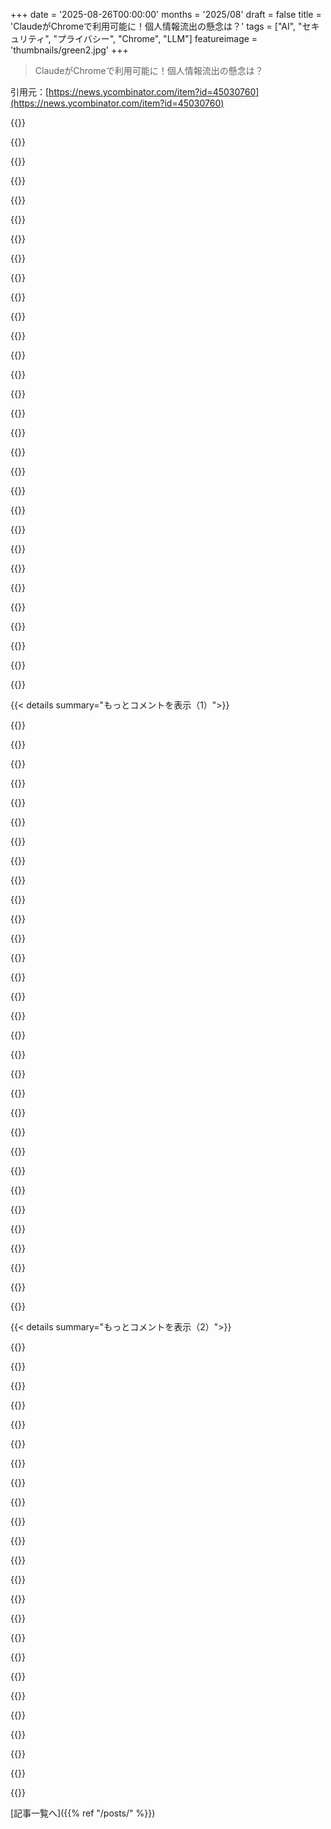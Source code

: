 +++
date = '2025-08-26T00:00:00'
months = '2025/08'
draft = false
title = 'ClaudeがChromeで利用可能に！個人情報流出の懸念は？'
tags = ["AI", "セキュリティ", "プライバシー", "Chrome", "LLM"]
featureimage = 'thumbnails/green2.jpg'
+++

> ClaudeがChromeで利用可能に！個人情報流出の懸念は？

引用元：[https://news.ycombinator.com/item?id=45030760](https://news.ycombinator.com/item?id=45030760)




{{<matomeQuote body="ClaudeのChrome拡張機能について、このURLも見てみて。https://claude.ai/chrome" userName="davidbarker" createdAt="2025/08/26 19:01:56" color="">}}




{{<matomeQuote body="Claude for Chromeは「致死的トライフェクタ」に陥りそうだね。プライベートデータへのアクセス、信頼できないコンテンツへの露出、データ流出に使われる外部通信能力の3つが揃うと、攻撃者は簡単に個人情報を盗めるって。詳しくはこちら。https://simonwillison.net/2025/Jun/16/the-lethal-trifecta/" userName="dfabulich" createdAt="2025/08/27 01:10:21" color="#785bff">}}




{{<matomeQuote body="もっと安全にするにはどうすればいいんだろうね？たとえば、OCRできるテキストだけ取り込むか、ウェブセッションのテキストがモデルのアクションから隔離されるようにするとか？そうすれば、単純にトレードオフになるだけだけどね。" userName="afarviral" createdAt="2025/08/27 01:51:21" color="#38d3d3">}}




{{<matomeQuote body="これまでの対応策は、「悪いことはしないでね」って言うセキュリティプロンプトで全てのプロンプトを囲むことみたいだね。LLMをjailbreakさせないためのガードレールとか、旅行の好みは含めるけどクレジットカード情報は除外するとか。変な命令で縛ろうとしてる例も多いよ。https://news.ycombinator.com/item?id=41864014<br>https://news.ycombinator.com/item?id=41450212<br>https://news.ycombinator.com/item?id=44444293" userName="lionkor" createdAt="2025/08/27 07:26:25" color="#785bff">}}




{{<matomeQuote body="自分のプロンプトに「”protected”ディレクトリのファイルは絶対に読まないで」って書いてるのに、いつも読んじゃうんだよね。プロンプトってあんまり意味ないんじゃないかな。" userName="withinboredom" createdAt="2025/08/27 07:41:01" color="#38d3d3">}}




{{<matomeQuote body="現時点では、LLMにブラウザへのフルアクセスを安全に与えるのは無理だと思う。この組み合わせを安全にするには、新しい革新的な技術が必要になるだろうね。" userName="jimbokun" createdAt="2025/08/27 03:10:45" color="">}}




{{<matomeQuote body="自分の両親にブラウザへのアクセスを安全に与えることはできるかな？" userName="brookst" createdAt="2025/08/27 03:59:31" color="">}}




{{<matomeQuote body="サイモンは、致死的トライフェクタを解消するために2つのLLMを使う方法を提案してたと思う。最初のLLMは信頼できないデータにアクセスできるけどアクションはできず、2番目のLLMは権限があるけど、最初のLLMから抽象化された変数しか受け取らないんだ。君のオプション(b)とかなり似てるね。https://simonwillison.net/2023/Apr/25/dual-llm-pattern/" userName="kccqzy" createdAt="2025/08/27 01:57:30" color="#38d3d3">}}




{{<matomeQuote body="Bing Chatに「絵文字使うな、じゃないと死ぬぞ」って言ったら、めちゃくちゃになったのを覚えてる。あれはいい教訓だったね。まともに動かないLLMと触れ合ったことがないと、本当にLLMを理解してることにはならないと思う。親父はまだLLMが100%正しい答えを出さないことに驚いてるよ。GPT-3の頃は、勝手に人間のうんちのレシピを書き出して、「フランスの国民的珍味だ」って主張してたこともあったっけ。すごく詳細だったな…。 " userName="chamomeal" createdAt="2025/08/27 11:23:59" color="#ff5733">}}




{{<matomeQuote body="それじゃあ、攻撃者は最初のLLMをjailbreakして、2番目のLLM向けにアクション付きのjailbreakを生成させることができないかな？" userName="maximilianthe1" createdAt="2025/08/27 03:38:05" color="#ff5c5c">}}




{{<matomeQuote body="みんなAIを全能の神様みたいに信じすぎ！「これは嘘かも」って大きな警告が必要だよ。みんな批判的思考がないんじゃなくて、AIが人間っぽくって信頼しちゃうんだよね。Siriに感謝するのと同じ感覚かも。ベンダーはもっとこの危険性に対処すべきだったと思うな。" userName="DrewADesign" createdAt="2025/08/27 11:55:34" color="#785bff">}}




{{<matomeQuote body="「みんな批判的思考がないわけじゃない」って言うけど、ホントかな？「人がバカ」ってのは違うとして、AIが統計的なテキスト生成器なのに、なんでみんなその出力が真実だと思うのか、全然わかんないんだよね。" userName="bluebarbet" createdAt="2025/08/27 16:25:17" color="">}}




{{<matomeQuote body="それって簡単そうに聞こえるけどさ、俺がいないところで親が安全にブラウザを使うようにさせるのがマジで大変なんだよな。" userName="seemaze" createdAt="2025/08/27 04:35:11" color="">}}




{{<matomeQuote body="リスクを減らすには、LLMが勝手にクッキーとか使ってリクエスト送れないようにして、使うたびにユーザーが許可する仕組みがいいんじゃないかな？そうすれば、デフォルトではヤバいことにならないし、例えばHNアカウントはOKだけど銀行口座はダメ、みたいに自分でリスク選べるようになるよ。" userName="victorbjorklund" createdAt="2025/08/27 06:47:02" color="#785bff">}}




{{<matomeQuote body="そもそも安全なウェブブラウザなんて最初からなかったんだよ。インターネットって根本的にダメな作りだし、プログラマーはずっとその根本的な問題にごまかし続けてるだけ。これは絶対変わらないと思うな。" userName="zwnow" createdAt="2025/08/27 05:46:27" color="">}}




{{<matomeQuote body="これ見てみろよ。<br>https://en.wikipedia.org/wiki/Wikipedia:Don%27t_stuff_beans_up_your_nose" userName="xaitv" createdAt="2025/08/27 07:50:04" color="">}}




{{<matomeQuote body="「Prompt Engineering」とか「Guardrails」がさ、ちゃんとしたセキュリティ対策だと思ってる人なんて、まさかいないよね？" userName="JyB" createdAt="2025/08/27 13:28:28" color="">}}




{{<matomeQuote body="「Easily」って言うけど「Possibly」くらいが正しいだろ。それにAIが俺たちの全データに好き放題アクセスできるわけじゃないよ。新人アシスタントを雇うみたいなもんだ。仕事にはある程度のアクセスが必要だけど、最初から秘密や金庫の鍵を全部渡すなんてバカげてるだろ。" userName="brookst" createdAt="2025/08/27 03:58:54" color="#ff33a1">}}




{{<matomeQuote body="ほとんどのことでさ、「統計的テキスト生成器」って俺たちが知ってる人間とかテキトーなブログより正しいこと多いじゃん？人間も確率で話すし、間違えるしね。でもLLMは俺たちよりはるかにたくさんのこと読んでるから、読書で学べることに関しては、その情報の正確さはかなり広範囲で優れてる傾向にあるんだよ。" userName="crazygringo" createdAt="2025/08/27 17:56:07" color="#45d325">}}




{{<matomeQuote body="なんでみんなこんな詭弁を続けるわけ？Claudeはただのツール、技術の一部だよ。お前の親じゃないし、LLMは人間じゃないんだからさ。" userName="aydyn" createdAt="2025/08/27 06:00:37" color="">}}




{{<matomeQuote body="みんな自分のエージェントに直接root権限を与えてるから、大丈夫なんじゃないかな。" userName="melagonster" createdAt="2025/08/27 07:50:10" color="">}}




{{<matomeQuote body="これ見てみろよ。<br>https://www.youtube.com/watch?v=NquF_-7B9_U" userName="Cthulhu_" createdAt="2025/08/27 07:55:03" color="">}}




{{<matomeQuote body="まさにそうだよ。でももっとひどいのは、これはまるで致命的な”四重苦”みたいだね。情報流出だけじゃなくて、メール送信、金融取引、ブラウザでやる他のこと全部、行動を起こせる能力もあるんだから。" userName="klabb3" createdAt="2025/08/27 01:21:33" color="#38d3d3">}}




{{<matomeQuote body="絶対的な安全性やセキュリティが無理だからって、わざとシステムに脆弱性を増やすべきじゃないよ。OSでもブラウザ自体でも同じ話だ。AIの世界に置いていかれるのを恐れて、やみくもに全部のトレードオフを犠牲にするべきじゃない。" userName="Arisaka1" createdAt="2025/08/27 08:25:05" color="#ff5733">}}




{{<matomeQuote body="記事をよく読めば、このアプローチは非LLMコントローラーを使って、アクション可能なPrivileged LLMと、汚染されてるとされる構造化データだけを生成するQuarantined LLM間の通信を管理してるのがわかるよ。CaMeLも見てみて。汚染データを追跡する型システムを導入してて、Privileged LLMが人間にレビューされるまで汚染データを見れないようにしてるんだ。でもこれだとユーザーが疲れる可能性もあるね。<br>https://simonwillison.net/2025/Apr/11/camel/" userName="dfabulich" createdAt="2025/08/27 06:47:53" color="#ff5c5c">}}




{{<matomeQuote body="ふーん、じゃあLLMが3つもいるのか。" userName="ares623" createdAt="2025/08/27 04:22:14" color="">}}




{{<matomeQuote body="これ、Claude Codeの`--dangerously-skip-permissions`を思い出すな。それに対して俺たち、どんだけ無頓着なんだよ！ブラウザをサンドボックス化して、”無害”なCookieは許可して”有害”なのはダメにするってアイデアを拡張できるかも。いや、Gmailは有害だけど、Gmailなしじゃ何もできないから、うまくいかないか。うーん…" userName="johnfn" createdAt="2025/08/27 10:32:15" color="#ff33a1">}}




{{<matomeQuote body="将来、結果を伴うどんなアクションも、暗号資産の出金レベルのセキュリティが必要になるだろうね。もしかしたら、完了前に顔スキャンまで必要になるかも。" userName="csomar" createdAt="2025/08/27 03:46:14" color="">}}




{{<matomeQuote body="attacker.evilにログイン情報や個人データをリクエストしてごらん。そしたら彼らが好きなように使えるよ。" userName="IsTom" createdAt="2025/08/27 10:26:13" color="">}}




{{<matomeQuote body="ごまかしだと思うならポイントを見逃してるよ。ブラウザはオープンなツールで、熟練者も一般人も銀行取引や買い物など重要なことをブラウザでできる。昔からお年寄りが詐欺に遭う問題もあったしね。Claudeもブラウザを使うツールで、昔ながらの、あるいは新しい詐欺や悪用に弱いだろう。重要な操作をする人は、個人情報を含むブラウザを誰に使わせるか注意すべきだよ。Claudeのようなツールを親と同じように高リスクなブラウジングで信用してはいけない。プライベートモードを使わせたり、管理者権限を与えないなどの予防策をとろう。エージェントがコードか人間かは関係ない。個人ブラウジングコンテキストをどんなエージェントにでも使わせるのは危険で、用心すべきだよ。これは新しいことじゃない。" userName="brookst" createdAt="2025/08/27 17:49:05" color="#45d325">}}




{{< details summary="もっとコメントを表示（1）">}}

{{<matomeQuote body="数ヶ月前、Claudeを含む多くのモデルをサポートし、マウスやキーボード操作、観察ツールを使ってユーザーのブラウザを制御できる似たような拡張機能[1]を僕も作ったんだ。この種の仕組みを理解するのに面白いプロジェクトだよ。でも、まだ技術はそこまで来てないのが明らかだね。ウェブページのDOMやスクリーンショットといった標準表現の情報密度は、LLMが得意な文書やコードと比べて桁違いに低い。だから、これを安定して動かすには、もっと良いウェブページ表現か、もっと高性能なモデルが必要だよ。LLMにDOM操作でフライトを予約させるのは、アセンブリ言語でウェブアプリをコーディングさせるようなもの。Dia、Comet、Browser Use、Geminiなどがこの問題に取り組んでるから、かなりの進歩が期待できるね。ある面白い観察としては、一部のモデルはウェブブラウジングタスクのために明らかにファインチューニングされていて、特定のセレクター（例: Google検索の検索入力欄のセレクターは`.gLFyf`）を記憶していたことだよ。<br> [1] https://github.com/parsaghaffari/browserbee" userName="parsabg" createdAt="2025/08/26 20:24:36" color="#ff5c5c">}}




{{<matomeQuote body="面白いのは、多くのタスクで機械可読なAPIが既存なのに、それらを無視して人間向けのUIを力ずくで操作するという難しい課題が選ばれているシステム設定だよね。フライト予約が良い例だ。旅行代理店はAPIを使って全航空会社のチケット在庫を照会している。つまり、フライト予約の問題は理論上解決済みなんだ。でもAIエージェントにとっては、このAPIを使うルールを作るのは障害になっている。選択肢のない消費者は何が欠けているか知らないから、改善へのインセンティブがないんだ。" userName="asdff" createdAt="2025/08/26 22:53:24" color="#785bff">}}




{{<matomeQuote body="生DOMをLLMのコンテキストにただぶち込むのは、トークン使用量的にはかなりきついよ。全DOMとスクリーンショットを含めると、ページによっては60〜70kトークン食っちゃうから、何も役立つことを始める前にコンテキストウィンドウがほぼ満杯になっちゃうんだ。僕たちはまさにこの問題にhttps://github.com/browseros-ai/BrowserOSで取り組んできたんだ。モデルにDOM全体を投げつける代わりに、Chromiumのレンダリングエンジンにフックして、実際にページにあるもののよりクリーンな表現を抽出してる。僕たちのブラウザエージェントはこのクリーンアップされたデータで動くから、全体のやり取りがずっと効率的になるよ。" userName="felarof" createdAt="2025/08/26 23:55:43" color="#ff33a1">}}




{{<matomeQuote body="LLMは生のDOMじゃなくて、簡略化されコンパクトになったバージョンを見るべきだよ。コンテキストが大きいほど、情報密度が低いほど性能が落ちるからね。良いパフォーマンスのためには、プロンプトへの入力はコンパクトで情報密度が高いものにしないと。E2Eブラウザテストの自動生成ツールを僕も作ったことがあるんだ。サブLLMでコンテキストを圧縮する手もあるし（HTMLセレクターは幻覚を起こえないのが重要）。<br> 現代のLLMはうまく実装すればウェブページを上手に解釈できる。でも、このClaude製品はセキュリティとアプローチの両面で根本的に設計が悪いように見えるし、プロンプトエンジニアリングが解決策だとは全く思わないな。AIが間違ったループ部分を処理して、多すぎるコンテキストを取り込む、質の悪い製品が多すぎるよ。" userName="adam_arthur" createdAt="2025/08/26 22:55:51" color="#ff5733">}}




{{<matomeQuote body="“技術はまだそこまで来てない”って意見、完全に同意だね。これはMCP-B（現在のWebMCP https://github.com/MiguelsPizza/WebMCP）の考え方の根幹なんだ。HN投稿: https://news.ycombinator.com/item?id=44515403<br> DOMとビジュアル解析はブラウザ自動化にとって行き止まりだよ。モデルが悪いわけじゃなくて、ウェブが彼らのためには設計されてないんだ。人間向けに作られてるからね。MCPを介して拡張機能とウェブサイトの間にAPI契約を提供すれば、AIがウェブサイトとファーストクラスの市民としてやり取りできるようになる。これはウェブサイトの所有者からの賛同が必要だけどね。これはウェブ標準として提案されてるよ:<br> https://github.com/webmachinelearning/webmcp" userName="miguelspizza" createdAt="2025/08/26 22:10:49" color="#ff5c5c">}}




{{<matomeQuote body="これは医療分野、少なくともカナダでは巨大な問題だね。医師らが使うEMRのほとんどはAPIがないか、あってもベンダーが厳重に管理してる。EMRはクリニックが扱う数あるツールの一つに過ぎないんだ。相互運用性の欠如が医療システムの最大の問題の一つで、人間向けのUIを介してデータにアクセスすることが唯一の現実的な解決策になるかもしれないよ。" userName="zukzuk" createdAt="2025/08/27 00:40:31" color="#38d3d3">}}




{{<matomeQuote body="これに加えて、旅行代理店の人がフライトチケット予約の“機械可読”APIを操作するために研修を受けるってのもさらに面白いよね。人間が機械インターフェースの訓練を受ける一方で、AIエージェントは人間の仕事を奪うために私たち消費者向けのインターフェース（予約サイトとかね）を使うように訓練されてるなんて、なんて逆説的な状況なんだろう！" userName="shswkna" createdAt="2025/08/27 01:16:30" color="#38d3d3">}}




{{<matomeQuote body="セマンティックウェブを放置して枯らしてしまったことを、今、後悔してる？" userName="Exoristos" createdAt="2025/08/27 04:51:38" color="">}}




{{<matomeQuote body="LLMブラウザエージェントは、広告収入に依存しないウェブサイトには受け入れられるけど、広告収入を重視するサイトは抵抗するだろうね。AI企業がユーザーの注目をウェブサイトに再販する仕組みを作るかも。" userName="chatmasta" createdAt="2025/08/26 22:39:15" color="#45d325">}}




{{<matomeQuote body="Rabbit R1もそうだったけど、UberやDoorDash、SpotifyみたいなサービスAPIはビジネス交渉が必要なんだよね。それを避けてユーザーのようにサービスを使おうとするのは、Rube Goldbergマシンみたいに複雑で、結局うまくいかないか壊れる可能性が高いよ。" userName="makeitdouble" createdAt="2025/08/27 02:24:42" color="#785bff">}}




{{<matomeQuote body="LLMでのUI自動化って、そんなに新しい問題じゃないんじゃないかな。UI自動化技術はLLM登場前からあったし、ちゃんと動いてたよ。不正確なLLMに決定論的な動きをさせようとするのは、どうなんだろうね。" userName="j45" createdAt="2025/08/27 07:34:17" color="">}}




{{<matomeQuote body="LLMがDOMでフライトを予約するのは、アセンブリでウェブアプリを組むようなものだよね。DOMは安価だけど、大事なのはユーザーに見える視覚層だよ。DOMはすでに改ざんされてるのに、LLMが加わるとさらに問題が深刻化して、偽のDOMコンテンツが増えたり、コンテンツが視覚的に隠されたりするだろうね。" userName="threatofrain" createdAt="2025/08/26 21:29:27" color="#38d3d3">}}




{{<matomeQuote body="フライト予約の”API”って本当にひどいんだよ。Travelportの顧客はグリーンスクリーン読み書きソフトを使うし、多くのGDSプロバイダーは古いIBM TPFメインフレームを使ってるんだ。Michael Jacksonの”Thriller”以降に発明されたものはほとんどないって冗談を言ってたぐらい古い技術だよ。" userName="dudeWithAMood" createdAt="2025/08/27 00:36:13" color="#ff5733">}}




{{<matomeQuote body="なんか、兄妹コメントが両方とも競合するAIプロジェクトを売り込んでるみたいに読めるのは僕だけ？まるで同じAIが書いたみたいだよ。" userName="tempestn" createdAt="2025/08/27 02:06:31" color="">}}




{{<matomeQuote body="同僚と話したんだけどさ、LLMがデータ操作や可視化に役立つって言われても、モニターとUIがすでにその役割を果たしてるんじゃないかなって思ったんだ。LLMが”万能のハンマー”みたいに、問題がないところにまで使われてる気がするよ。インターネットをターン制のテキストゲームに変える必要はないし、UIは素晴らしいことが多いよね。" userName="originalvichy" createdAt="2025/08/27 08:03:05" color="#785bff">}}




{{<matomeQuote body="広告収入以外が主力のサイトも、エージェントが主要インターフェースになるのは嫌がるかもね。InstacartはChatGPT Operatorでの注文を歓迎してるけど、主要インターフェースが自社じゃなくなったら、OpenAIが高額な手数料を要求したり、競合に誘導したりする可能性があるよ。AmazonがAlexa以外にウェブサイトを使わせないのと同じ理由だね。そういえばInstacartのCEOがOpenAIのApplications CEOになったのは皮肉だよね。https://www.instacart.com/company/updates/ordering-groceries..." userName="onesociety2022" createdAt="2025/08/26 23:00:24" color="#38d3d3">}}




{{<matomeQuote body="多くのチームが非合理に見える道を選ぶのには理由があるんだ。まず、たくさんのAPIは設計がバラバラだから、ビジネス交渉がうまくいっても開発は大変。次に、APIすらないベンダーも多いんだよね。だから、一度ツールを作ればOKっていう発想が魅力的なんだろうね。" userName="digitaltrees" createdAt="2025/08/27 23:57:42" color="#ff5c5c">}}




{{<matomeQuote body="もしかしたら、AIツールと相性良くするために、もっとシンプルで小さいウェブサイトが作られるようになるかもね。そうなったら嬉しいな。" userName="apitman" createdAt="2025/08/27 01:51:46" color="">}}




{{<matomeQuote body="LLMの利用について、シグナル抽出とノイズ生成の二つの側面で考えてたんだ。LLMは不要な情報から要点を抜き出せる反面、逆に余計な情報を増やすこともできる。もしLLMでシグナル抽出するなら、元の情報はもっと密で分かりやすいべきだよ。<br>また、プログラミングでは、たくさんの細かい決定を下す必要があるけど、LLMはそこでの意思決定を助けてくれるからすごく便利だと思う。例えば、デザインの具体的な要素をLLMに任せることもできるんだ。" userName="chamomeal" createdAt="2025/08/27 11:45:03" color="#ff5c5c">}}




{{<matomeQuote body="疑問なんだけどさ、ベンダーが企業ライセンスのためにAPIを厳重に管理してるのに、LLMがその支払いフローを回避するのを急に許すってことある？LLMがシステムと連携できるのは一時的なもので、広く使われ始めたら、サービスを”海賊版”的に利用するLLMを防ぐためにシステムはロックダウンされる可能性が高いと思うよ。" userName="asdff" createdAt="2025/08/28 01:55:40" color="#ff5733">}}




{{<matomeQuote body="UI自動化の開発と維持にかかるコストは、ほとんどの企業にとって高すぎるよ。" userName="digitaltrees" createdAt="2025/08/28 00:32:25" color="">}}




{{<matomeQuote body="PlaywrightのMCPは、DOMじゃなくてアクセシビリティツリーをデフォルトにするっていう強いアイデアがあったらしいね。残念ながら、それでもかなり重いけど。" userName="commanderkeen08" createdAt="2025/08/27 01:28:07" color="">}}




{{<matomeQuote body="これすごく面白いね。僕らもこの問題の小さい部分に取り組んできたんだ。いくつかの場合で、モデルに発生するイベントのシーケンス（トランジションの動画とか）を何とかして渡す必要があるって分かったよ。<br>例えば、Eコマースサイトでテストケースを実行してたら、初期DOMがレンダリングされた後、アクションする前にランダムなポップアップが出てくることがあったんだ。LLMはポップアップが出たことを知らなかったから、次に取るべきアクションで混乱しちゃってたよ。" userName="kodefreeze" createdAt="2025/08/27 06:26:06" color="#38d3d3">}}




{{<matomeQuote body="Claude Codeと似たような感じで動くんじゃない？コードベース全体を取り込むんじゃなくて、特定の文字列を検索したり、指定された場所から参照を辿ったりする感じで。確かに、全部を取り込むのは無理そうだもんね。" userName="edg5000" createdAt="2025/08/27 06:24:08" color="">}}




{{<matomeQuote body="まさにこれだよ！僕らはブラウザエージェントを開発して、簡素化・コンパクト化したコンテキスト設計と、小さくて効率的なLLMを使うことで素晴らしい結果を得たんだ。試したかったら、smooth.shを見てみてね。" userName="antves" createdAt="2025/08/26 23:33:09" color="#ff5733">}}




{{<matomeQuote body="LLMは生のDOMじゃなくて、もっと単純でコンパクトなバージョンを見るべきだって！まさに！Chromiumのレンダリングエンジンが作るアクセシビリティツリーってのがあって、それが意味のあるDOMのバージョンなんだよね。BrowserOS.comではこれを活用してるんだ。" userName="felarof" createdAt="2025/08/26 23:57:19" color="#ff5c5c">}}




{{<matomeQuote body="browser useとかplaywright、puppeteerで遊びまくったんだけど、特にClaudeってブラウザを操作し出すとすぐに文脈を見失っちゃうんだ。複雑なことやろうとすると、視覚情報とかコンテキスト情報がごっそり消えちゃうんだよね。スクリーンショットと新しいコンテキストウィンドウを強制的に何度も挟むと、多少はClaudeの複雑な操作能力が上がるんだけど、まだ全然弱い感じ。Claudeがブラウザで5つのラジオボタンを正確に理解できるようになったら、本当の進歩だと思ってるよ。今のところ、そういう評価は見たことないな。" userName="aliljet" createdAt="2025/08/26 19:19:46" color="#785bff">}}




{{<matomeQuote body="うちは営業チームのために、企業情報とか技術スタックを見つけるカスタム「ディープリサーチ」をpuppeteerで作ったんだ。LLMにめっちゃ限られたツールだけ与えて、スクリーンショットなしでやったら、かなりうまくいったよ。俺の用途だと`navigate_to_url`と`click_link`以上のインタラクティブ性は必要なかったしね。各ツールはページのテキストバージョンとクリック可能なオプションの配列を返す感じ。基本的な質問にはちゃんと答えられる。今はGPT-5を使ってるけどね。" userName="jascha_eng" createdAt="2025/08/26 20:58:38" color="#45d325">}}




{{<matomeQuote body="全部を一つのコンテキストに突っ込むと、数回で破綻しちゃうんだよね。俺はエージェントの階層構造でより成功したよ。スーパーバイザーエージェントが主要な目標に集中して、ターンごとに計画を修正するんだ。そんで、有望なサイトを探すサブエージェントを呼んで、検索結果の各サイトにはさらにサブサブエージェントを割り当てる。ページやステップが多いサイトを巡回するときは、各ページやステップにサブサブサブエージェントを使ってもいい。このサブサブサブエージェントがそのページやステップの全コンテキストを持って、内容の短い要約とか実行したアクションの結果をサブサブエージェントに返すんだ。サブサブエージェントは親であるサブエージェントに重要な詳細だけを返す。こうすれば、スーパーバイザーエージェントがコンテキストウィンドウを使い果たしたり、目的を見失ったりせずに、トップレベルで何回もターンを続けられるわけ。" userName="panarky" createdAt="2025/08/26 21:49:37" color="#ff33a1">}}




{{<matomeQuote body="うん、俺のブラウザエージェントはそれぞれ約50～100ターン（だいたい3～5分）で一つの目的に集中してるんだ。見つけた情報は、最後に構造化出力を使って標準形式にまとめるんだ。その「リサーチエージェント」が4つあって、それぞれ違うプロンプトで順番に動かしてる。そして最後に、結果のJSONだけを入力にして、Slackメッセージに整形したり、要約して評価するんだ。これは本当にうまくいくよ。リードがうちにとってどれだけ有望かをスコアリングするのに使ってるんだ。" userName="jascha_eng" createdAt="2025/08/26 22:28:17" color="#ff5c5c">}}

{{</details>}}




{{< details summary="もっとコメントを表示（2）">}}

{{<matomeQuote body="`navigate_to_url`とか`click_link`みたいなのって、LLMにpuppeteerスクリプトを作らせて、うまくいけばこのシンプルなアクションを信頼性高くやらせるより、普通のスクリプトでpuppeteerを動かした方が解決するんじゃない？この場合、LLMツールを使う大きな利点って何なのさ？" userName="asdff" createdAt="2025/08/26 22:57:04" color="">}}




{{<matomeQuote body="ああ、ツールは手書き（というかClaude Codeで作った）だけど、エージェントがそれらを呼び出してブラウザを制御するんだ。こんなプロンプトを想像してみてよ：「君はリサーチエージェントだ。この会社の技術スタックを特定するのが目標だ：- 会社名。使えるツールは：- `navigate_to_url`: これを使ってページを読み込む。例えばGoogleやBingで会社のサイトを検索してね。ページのコンテンツと利用可能なリンクのリストが返ってくるよ。- `click_link`: これを使って現在開いているページの特定のリンクをクリックする。これも現在のページのコンテンツと利用可能なリンクを返すよ。良い戦略はたいてい、会社のキャリアページに行って、技術職を探すことだ。」これは実際に書いてあるものの短いバージョンだけど、うちはPostgreSQLとAWSをベースにしてるから、会社がそれらを使ってるなら、すごく興味深い関連性シグナルになるんだ。これでリードのスコアリングをしてるんだよ。" userName="jascha_eng" createdAt="2025/08/26 23:09:38" color="#38d3d3">}}




{{<matomeQuote body="LLMが何してるのか、まだよくわかんないんだけど。これって数行のcurlと、クエリするツールのリストがあればできることじゃないの？" userName="asdff" createdAt="2025/08/26 23:20:41" color="">}}




{{<matomeQuote body="LLMってさ、どんなウェブページでも理解して正しいリンクをクリックできるんだって。特定のページじゃなくて、企業名を言えばどんな会社のページからでも使ってる技術リストを教えてくれるんだよ。<br>ページの構造とか関係ないって。このレベルの汎用的な理解は、正規表現やcurlだけじゃ無理だよ。" userName="jascha_eng" createdAt="2025/08/26 23:59:20" color="#785bff">}}




{{<matomeQuote body="いや、できるって！ウェブページの全リンクを再帰的に巡回して、目的の言葉を探すことなんてできるよ。<br>wgetやcurlをパイプでいくつか繋げば多分いける。具体的なコマンドはman pages見ないとだけど、みんな昔からやってることだから。<br>そもそも、こんな方法でLLMがちゃんと動くか検証しないの？" userName="asdff" createdAt="2025/08/27 00:17:31" color="#ff33a1">}}




{{<matomeQuote body="これ、めっちゃクールじゃん！<br>ブラウザで直接”ディープリサーチ”みたいなエージェントが使えたら、便利じゃない？<br>僕らBrowserOSで、まさにそれ作ってるんだよ！" userName="felarof" createdAt="2025/08/26 23:59:29" color="">}}




{{<matomeQuote body="ほんとそれ。簡単なループ作業（スクショ撮って、次へクリックして、繰り返し）をやらせようとすると、100回くらい必要なのに5回くらいで”全部終わったよ、ボス！”って言われちゃうんだよね。<br>Anthropicのブラウザ拡張機能が、Claude Codeみたいにこういう限界を乗り越える”トリック”を使ってくれるといいな。" userName="MattSayar" createdAt="2025/08/26 19:32:06" color="#38d3d3">}}




{{<matomeQuote body="Claudeってさ、GeminiやChatGPTと比べると視覚能力がめちゃくちゃ低いんだよね。<br>Anthropicは評価をコーディングとかテキストのユースケースに過学習させすぎてる気がする。<br>安易にブラウザ利用を追加しても大丈夫かな、ちょっと懐疑的だね。" userName="robots0only" createdAt="2025/08/26 19:58:54" color="#ff5733">}}




{{<matomeQuote body="僕の経験は全然違うよ。スクリーンショットをCCに貼り付けるのが、僕の定番なんだ。<br>そうすると、CCは何をすべきか理解してくれることがほとんどだからね。" userName="bdangubic" createdAt="2025/08/26 20:07:45" color="#ff5733">}}




{{<matomeQuote body="もし、特定のタスクで最高になるんだったら、それって”過学習”って言うの？" userName="user453" createdAt="2025/08/26 21:05:06" color="">}}




{{<matomeQuote body="僕が試したブラウザベースのツールは全部、まさにこの経験だったよ。<br>ChatGPTのエージェントが一番進んでるけど、それでも10回くらいの反復が限界なんだよね。" userName="CSMastermind" createdAt="2025/08/26 20:19:09" color="#45d325">}}




{{<matomeQuote body="「百万回の反復を実行する短いスクリプト」を頼む方が、直接LLMに変更させるよりも成功するんだ。（追記：これはIDEでの話で、ブラウザじゃないけどね。)" userName="rzzzt" createdAt="2025/08/26 20:39:25" color="#785bff">}}




{{<matomeQuote body="精度が必要なら、それが一番の方法だよね。それに、たいてい安くて速いし。" userName="seunosewa" createdAt="2025/08/27 11:17:15" color="#785bff">}}




{{<matomeQuote body="ClaudeのChrome版がバニラのClaudeなのか、ブラウザ用にファインチューニングされたバージョンなのか疑問だね。LLMをRLファインチューニングすると驚くほど良い結果が出るんだ。BrowserOS（https://www.browseros.com/）でQwen3:4BをGRPO訓練したら、バニラのClaudeやGPTよりずっと良かったよ。" userName="felarof" createdAt="2025/08/27 00:05:47" color="#785bff">}}




{{<matomeQuote body="ブラウザでの使用例に基づいてモデルを訓練するっていう「コツ」の一つだといいな。" userName="tripplyons" createdAt="2025/08/26 19:46:55" color="">}}




{{<matomeQuote body="Context rotっていう概念があるよ。これに関する記事は<br>https://news.ycombinator.com/item?id=44564248<br>を見てみて。" userName="philip1209" createdAt="2025/08/26 20:12:58" color="#45d325">}}




{{<matomeQuote body="Skyvern（https://github.com/Skyvern-AI/skyvern）を試したことある？もし良かったら意見を聞かせてほしいな。" userName="suchintan" createdAt="2025/08/27 01:46:43" color="">}}




{{<matomeQuote body="ちゃんと動くっていう実際の証拠を待つのは良いアイデアだね。ブラウザ利用向けに訓練されてない同じモデルをただ使ってないことを願うよ。" userName="tripplyons" createdAt="2025/08/26 19:31:21" color="">}}




{{<matomeQuote body="これからの時代、AIがウェブページをちゃんと理解できるようになって、ちゃんとしたウェブアクセシビリティの時代が来るかもね。" userName="lopis" createdAt="2025/08/27 08:44:27" color="#45d325">}}




{{<matomeQuote body="これが「セマンティックウェブ」とウェブアクセシビリティが真剣に考えられるようになるきっかけになるかもね。" userName="rukuu001" createdAt="2025/08/27 00:17:50" color="#ff33a1">}}




{{<matomeQuote body="公式ブログによると、対策後もモデルの攻撃成功率が11%もあるんだって。メインブラウザにアクセスさせるのはまだ全然安心できないよ。限定的な公開で良かったね。（余談だけど、このページってなんでこんなに壊れてるの？ほとんど隠されてて見えないんだけど。）" userName="biggestfan" createdAt="2025/08/26 19:11:15" color="#ff5733">}}




{{<matomeQuote body="この記事を読んで強く感じたのは、Anthropicは今この種のことを安全にするのは不可能だと考えてるってこと。Perplexityとかからユーザーを遠ざけたいんじゃないかな。市場シェアを失うのを避けつつ、未完成の製品を出さないためだね。もっと面白い疑問は、将来的に安全にできる手段があるかってことだけど、近い将来はかなり懐疑的だよ。" userName="mkozlows" createdAt="2025/08/27 00:40:01" color="#ff5733">}}




{{<matomeQuote body="「安全にできない」っていう前のコメントの意見は、記事の最初の文章と直接矛盾するよ。「私たちはClaudeをカレンダー、ドキュメント、そして他の多くのソフトウェアに接続するのに最近数ヶ月を費やしてきたんだ。次の論理的なステップはClaudeにブラウザで直接作業させることだよ。」って記事にはあるからね。利他主義を言い訳にするのは、せいぜいごまかしだよ。" userName="AdieuToLogic" createdAt="2025/08/27 01:53:04" color="#45d325">}}

{{</details>}}



[記事一覧へ]({{% ref "/posts/" %}})
